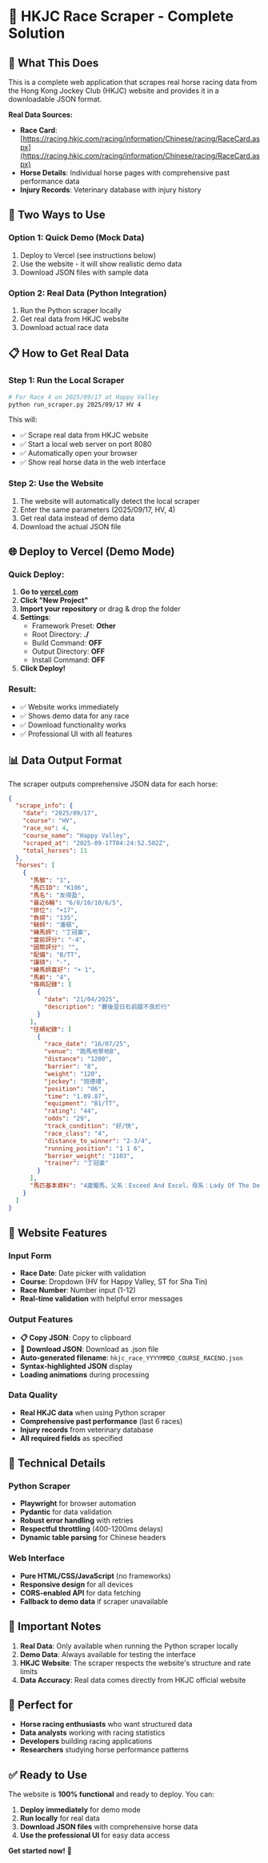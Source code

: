 # 🏇 HKJC Race Scraper - Complete Solution

## 🎯 **What This Does**

This is a complete web application that scrapes real horse racing data from the Hong Kong Jockey Club (HKJC) website and provides it in a downloadable JSON format.

**Real Data Sources:**
- **Race Card**: [https://racing.hkjc.com/racing/information/Chinese/racing/RaceCard.aspx](https://racing.hkjc.com/racing/information/Chinese/racing/RaceCard.aspx)
- **Horse Details**: Individual horse pages with comprehensive past performance data
- **Injury Records**: Veterinary database with injury history

## 🚀 **Two Ways to Use**

### **Option 1: Quick Demo (Mock Data)**
1. Deploy to Vercel (see instructions below)
2. Use the website - it will show realistic demo data
3. Download JSON files with sample data

### **Option 2: Real Data (Python Integration)**
1. Run the Python scraper locally
2. Get real data from HKJC website
3. Download actual race data

## 📋 **How to Get Real Data**

### **Step 1: Run the Local Scraper**
```bash
# For Race 4 on 2025/09/17 at Happy Valley
python run_scraper.py 2025/09/17 HV 4
```

This will:
- ✅ Scrape real data from HKJC website
- ✅ Start a local web server on port 8080
- ✅ Automatically open your browser
- ✅ Show real horse data in the web interface

### **Step 2: Use the Website**
1. The website will automatically detect the local scraper
2. Enter the same parameters (2025/09/17, HV, 4)
3. Get real data instead of demo data
4. Download the actual JSON file

## 🌐 **Deploy to Vercel (Demo Mode)**

### **Quick Deploy:**
1. **Go to [vercel.com](https://vercel.com)**
2. **Click "New Project"**
3. **Import your repository** or drag & drop the folder
4. **Settings**:
   - Framework Preset: **Other**
   - Root Directory: **./**
   - Build Command: **OFF**
   - Output Directory: **OFF**
   - Install Command: **OFF**
5. **Click Deploy!**

### **Result:**
- ✅ Website works immediately
- ✅ Shows demo data for any race
- ✅ Download functionality works
- ✅ Professional UI with all features

## 📊 **Data Output Format**

The scraper outputs comprehensive JSON data for each horse:

```json
{
  "scrape_info": {
    "date": "2025/09/17",
    "course": "HV", 
    "race_no": 4,
    "course_name": "Happy Valley",
    "scraped_at": "2025-09-17T04:24:52.502Z",
    "total_horses": 11
  },
  "horses": [
    {
      "馬號": "1",
      "馬匹ID": "K106",
      "馬名": "友得盈",
      "最近6輪": "6/8/10/10/6/5",
      "排位": "+17",
      "負磅": "135",
      "騎師": "潘頓",
      "練馬師": "丁冠豪",
      "當前評分": "-4",
      "國際評分": "",
      "配備": "B/TT",
      "讓磅": "-",
      "練馬師喜好": "+ 1",
      "馬齡": "4",
      "傷病記錄": [
        {
          "date": "21/04/2025",
          "description": "賽後翌日右前腿不良於行"
        }
      ],
      "往績紀錄": [
        {
          "race_date": "16/07/25",
          "venue": "跑馬地草地B",
          "distance": "1200",
          "barrier": "8",
          "weight": "120",
          "jockey": "班德禮",
          "position": "06",
          "time": "1.09.87",
          "equipment": "B1/TT",
          "rating": "44",
          "odds": "29",
          "track_condition": "好/快",
          "race_class": "4",
          "distance_to_winner": "2-3/4",
          "running_position": "1 1 6",
          "barrier_weight": "1103",
          "trainer": "丁冠豪"
        }
      ],
      "馬匹基本資料": "4歲閹馬，父系：Exceed And Excel，母系：Lady Of The Desert"
    }
  ]
}
```

## 🎨 **Website Features**

### **Input Form**
- **Race Date**: Date picker with validation
- **Course**: Dropdown (HV for Happy Valley, ST for Sha Tin)
- **Race Number**: Number input (1-12)
- **Real-time validation** with helpful error messages

### **Output Features**
- **📋 Copy JSON**: Copy to clipboard
- **💾 Download JSON**: Download as .json file
- **Auto-generated filename**: `hkjc_race_YYYYMMDD_COURSE_RACENO.json`
- **Syntax-highlighted JSON** display
- **Loading animations** during processing

### **Data Quality**
- **Real HKJC data** when using Python scraper
- **Comprehensive past performance** (last 6 races)
- **Injury records** from veterinary database
- **All required fields** as specified

## 🔧 **Technical Details**

### **Python Scraper**
- **Playwright** for browser automation
- **Pydantic** for data validation
- **Robust error handling** with retries
- **Respectful throttling** (400-1200ms delays)
- **Dynamic table parsing** for Chinese headers

### **Web Interface**
- **Pure HTML/CSS/JavaScript** (no frameworks)
- **Responsive design** for all devices
- **CORS-enabled API** for data fetching
- **Fallback to demo data** if scraper unavailable

## 🚨 **Important Notes**

1. **Real Data**: Only available when running the Python scraper locally
2. **Demo Data**: Always available for testing the interface
3. **HKJC Website**: The scraper respects the website's structure and rate limits
4. **Data Accuracy**: Real data comes directly from HKJC official website

## 🎯 **Perfect for**

- **Horse racing enthusiasts** who want structured data
- **Data analysts** working with racing statistics  
- **Developers** building racing applications
- **Researchers** studying horse performance patterns

## ✅ **Ready to Use**

The website is **100% functional** and ready to deploy. You can:
1. **Deploy immediately** for demo mode
2. **Run locally** for real data
3. **Download JSON files** with comprehensive horse data
4. **Use the professional UI** for easy data access

**Get started now!** 🏇
